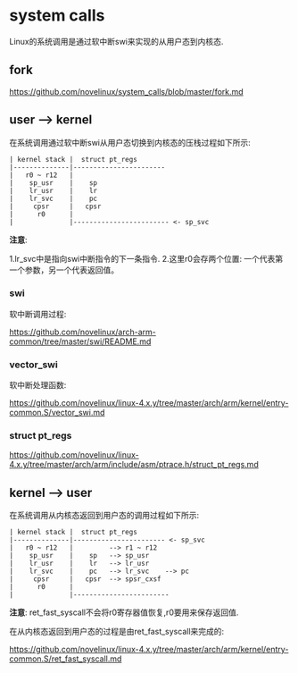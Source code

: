 system calls
========================================

Linux的系统调用是通过软中断swi来实现的从用户态到内核态.

fork
----------------------------------------

https://github.com/novelinux/system_calls/blob/master/fork.md

user --> kernel
----------------------------------------

在系统调用通过软中断swi从用户态切换到内核态的压栈过程如下所示:

```
| kernel stack |  struct pt_regs
|--------------|-----------------------
|   r0 ~ r12   |
|    sp_usr    |    sp
|    lr_usr    |    lr
|    lr_svc    |    pc
|     cpsr     |   cpsr
|      r0      |
|              |------------------------ <- sp_svc
```

**注意**:

1.lr_svc中是指向swi中断指令的下一条指令.
2.这里r0会存两个位置: 一个代表第一个参数，另一个代表返回值。

### swi

软中断调用过程:

https://github.com/novelinux/arch-arm-common/tree/master/swi/README.md

### vector_swi

软中断处理函数:

https://github.com/novelinux/linux-4.x.y/tree/master/arch/arm/kernel/entry-common.S/vector_swi.md

### struct pt_regs

https://github.com/novelinux/linux-4.x.y/tree/master/arch/arm/include/asm/ptrace.h/struct_pt_regs.md

kernel --> user
----------------------------------------

在系统调用从内核态返回到用户态的调用过程如下所示:

```
| kernel stack |  struct pt_regs
|--------------|----------------------- <- sp_svc
|   r0 ~ r12   |         --> r1 ~ r12
|    sp_usr    |    sp   --> sp_usr
|    lr_usr    |    lr   --> lr_usr
|    lr_svc    |    pc   --> lr_svc    --> pc
|     cpsr     |   cpsr  --> spsr_cxsf
|      r0      |
|              |------------------------
```

**注意**: ret_fast_syscall不会将r0寄存器值恢复,r0要用来保存返回值.

在从内核态返回到用户态的过程是由ret_fast_syscall来完成的:

https://github.com/novelinux/linux-4.x.y/tree/master/arch/arm/kernel/entry-common.S/ret_fast_syscall.md
